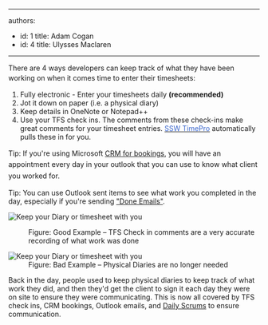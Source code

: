 

---
authors:
  - id: 1
    title: Adam Cogan
  - id: 4
    title: Ulysses Maclaren
---




<span class='intro'> <p><span style="line-height&#58;20px;">​There are&#160;4 ways developers can keep track of what they have been working on when it comes time to enter their timesheets&#58;</span></p> </span>

<ol><li>Fully electronic - Enter your timesheets daily <strong>(recommended)</strong></li><li>Jot it down on paper (i.e. a physical diary)</li><li>Keep details in OneNote or Notepad++</li><li>Use your TFS check ins. The comments from these check-ins make great comments for your timesheet entries. <a href="https&#58;//timepro.ssw.com.au/Home/Easy#/bored"><font color="#3a66cc">SSW TimePro</font></a> automatically pulls these in for you.</li></ol><p><span style="line-height&#58;1.6;">Tip&#58; If you're using Microsoft </span><a href="/Communication/RulesToBetterCRMForUsers/Pages/How-to-book-developers-for-a-project.aspx" style="line-height&#58;1.6;">CRM for bookings</a><span style="line-height&#58;1.6;">, you will have an appointment every day in your outlook that you can use to know what client you worked for.</span></p><p>Tip&#58; You can use Outlook sent items to see what work you completed in the day, especially if you're sending <a href="/Communication/RulesToBetterEmail/Pages/DoYouIncludeUsefulDetailInYourDONEEmail.aspx">&quot;Done Emails&quot;</a>.</p><p><img alt="Keep your Diary or timesheet with you" src="/Management/Rules-to-Better-Timesheets/PublishingImages/TFS-comments.png" /> 
&#160;&#160; </p><dl class="goodImage"><dd>Figure&#58; Good Example – TFS Check in comments are a very accurate recording of what work was done</dd></dl><dl class="badImage"><dt> 
      <img alt="Keep your Diary or timesheet with you" src="/Management/Rules-to-Better-Timesheets/PublishingImages/diary.jpg" /> 
   </dt><dd>Figure&#58; Bad Example – Physical Diaries are no longer needed</dd></dl><p>Back in the day, people used to keep physical diaries to keep track of what work they did, and then they'd get the client to sign it each day they were on site to ensure they were communicating. This is now all covered by TFS check ins, CRM bookings, Outlook emails, and <a href="/Management/RulesToSuccessfulProjects/Pages/DailyStandUpScrum.aspx">Daily Scrums</a>​ to ensure communication.</p>


